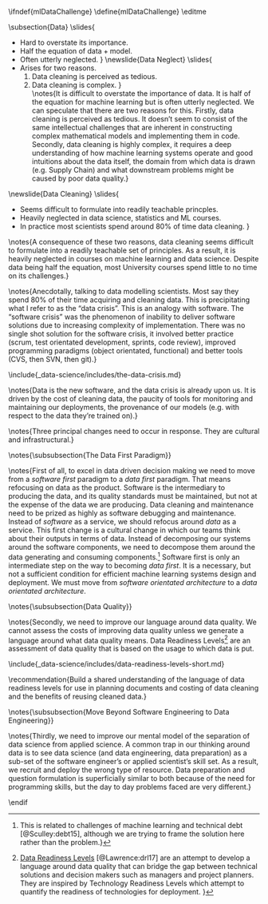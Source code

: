 \ifndef{mlDataChallenge}
\define{mlDataChallenge}
\editme

\subsection{Data}
\slides{
* Hard to overstate its importance.
* Half the equation of $\text{data} + \text{model}$.
* Often utterly neglected.
}
\newslide{Data Neglect}
\slides{
* Arises for two reasons.
    1. Data cleaning is perceived as tedious. 
	2. Data cleaning is complex.
}	
\notes{It is difficult to overstate the importance of data. It is half of the
equation for machine learning but is often utterly neglected. We can
speculate that there are two reasons for this. Firstly, data cleaning is
perceived as tedious. It doesn’t seem to consist of the same
intellectual challenges that are inherent in constructing complex
mathematical models and implementing them in code. Secondly, data
cleaning is highly complex, it requires a deep understanding of how
machine learning systems operate and good intuitions about the data
itself, the domain from which data is drawn (e.g. Supply Chain) and what
downstream problems might be caused by poor data quality.}

\newslide{Data Cleaning}
\slides{
* Seems difficult to formulate into readily teachable princples.
* Heavily neglected in data science, statistics and ML courses.
* In practice most scientists spend around 80% of time data cleaning.
}

\notes{A consequence of these two reasons, data cleaning seems difficult to
formulate into a readily teachable set of principles. As a result, it is
heavily neglected in courses on machine learning and data science.
Despite data being half the equation, most University courses spend
little to no time on its challenges.}

\notes{Anecdotally, talking to data modelling scientists. Most say they spend
80% of their time acquiring and cleaning data. This is precipitating
what I refer to as the “data crisis”. This is an analogy with software.
The “software crisis” was the phenomenon of inability to deliver
software solutions due to increasing complexity of implementation. There
was no single shot solution for the software crisis, it involved better
practice (scrum, test orientated development, sprints, code review),
improved programming paradigms (object orientated, functional) and
better tools (CVS, then SVN, then git).}


\include{_data-science/includes/the-data-crisis.md}

\notes{Data is the new software, and the data crisis is already upon us. It is
driven by the cost of cleaning data, the paucity of tools for monitoring
and maintaining our deployments, the provenance of our models (e.g. with
respect to the data they’re trained on).}


\notes{Three principal changes need to occur in response. They are cultural and
infrastructural.}

\notes{\subsubsection{The Data First Paradigm}}

\notes{First of all, to excel in data driven decision making we need to move
from a *software first* paradigm to a *data first* paradigm. That means
refocusing on data as the product. Software is the intermediary to
producing the data, and its quality standards must be maintained, but
not at the expense of the data we are producing. Data cleaning and
maintenance need to be prized as highly as software debugging and
maintenance. Instead of *software* as a service, we should refocus
around *data* as a service. This first change is a cultural change in
which our teams think about their outputs in terms of data. Instead of
decomposing our systems around the software components, we need to
decompose them around the data generating and consuming components.[^technical-debt]
Software first is only an intermediate step on the way to becoming
*data first*. It is a necessary, but not a sufficient condition for
efficient machine learning systems design and deployment. We must move
from *software orientated architecture* to a *data orientated
architecture*.

[^technical-debt]: This is related to challenges of machine learning and technical debt [@Sculley:debt15], although we are trying to frame the solution here rather than the problem.}

\notes{\subsubsection{Data Quality}}

\notes{Secondly, we need to improve our language around data quality. We cannot
assess the costs of improving data quality unless we generate a language
around what data quality means. Data Readiness Levels[^data-readiness-levels] are an assessment of data quality that is based on the usage to which data is
put.

[^data-readiness-levels]: [Data Readiness Levels](http://inverseprobability.com/2017/01/12/data-readiness-levels) [@Lawrence:drl17] are an attempt to develop a language around data quality that can bridge the gap between technical solutions and decision makers such as managers and project planners. They are inspired by Technology Readiness Levels which attempt to quantify the readiness of technologies for deployment.
}


\include{_data-science/includes/data-readiness-levels-short.md}

\recommendation{Build a shared understanding of the language of data readiness levels for use in planning documents and costing of data cleaning and the benefits of reusing cleaned data.}

\notes{\subsubsection{Move Beyond Software Engineering to Data Engineering}}

\notes{Thirdly, we need to improve our mental model of the separation of data science from applied science. A common trap in our thinking around data is to see data science (and data engineering, data preparation) as a sub-set of the software engineer’s or applied scientist’s skill set. As a result, we recruit and deploy the wrong type of resource. Data preparation and question formulation is superficially similar to both because of the need for programming skills, but the day to day problems faced are very different.}

\endif
